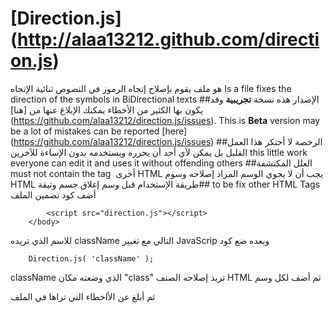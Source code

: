 [Direction.js] (http://alaa13212.github.com/direction.js)
============
هو ملف يقوم بإصلاح إتجاه الرموز في النصوص ثنائية الإتجاه
Is a file fixes the direction of the symbols in BiDirectional texts
##الإصدار
هذه نسخة **تجريبية** وقد يكون بها الكثير من الأخطاء يمكنك الإبلاغ عنها من [هنا] (https://github.com/alaa13212/direction.js/issues).
This is **Beta** version may be a lot of mistakes can be reported [here] (https://github.com/alaa13212/direction.js/issues)
##الرخصة
لا أحتكر هذا العمل القليل بل يمكن لأي أحد أن يحرره ويستخدمه بدون الإساءة للآخرين
this little work everyone can edit it and uses it without offending others
##العلل المكتشفة
‫يجب أن لا يحوي الوسم المراد إصلاحه وسوم HTML أخرى
‫ must not contain the tag to be fix other HTML Tags
##طريقة الإستخدام
‫قبل وسم إغلاق جسم وثيقة HTML أضف كود تضمين الملف
```
		<script src="direction.js"></script>
	</body>
```
‫وبعده ضع كود JavaScrip التالي مع تغيير className للاسم الذي تريده
```
	Direction.js( 'className' );
```
‫ثم أضف لكل وسم HTML تريد إصلاحه الصنف "class" الذي وضعته مكان className


ثم أبلغ عن الأاخطاء التي تراها في الملف
